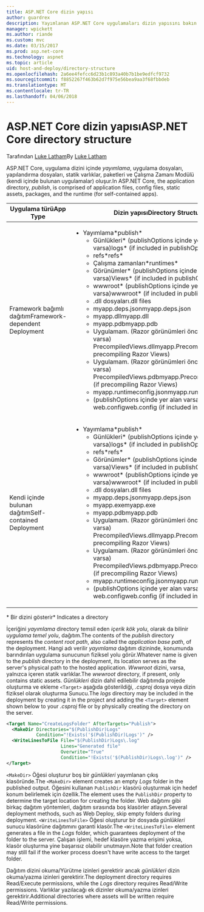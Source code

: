 ```yaml
---
title: ASP.NET Core dizin yapısı
author: guardrex
description: Yayımlanan ASP.NET Core uygulamaları dizin yapısını bakın.
manager: wpickett
ms.author: riande
ms.custom: mvc
ms.date: 03/15/2017
ms.prod: asp.net-core
ms.technology: aspnet
ms.topic: article
uid: host-and-deploy/directory-structure
ms.openlocfilehash: 2a6ee4fefcc6d23b1c893a40b7b1be9edfcf9732
ms.sourcegitcommit: f8852267f463b62d7f975e56bea9aa3f68fbbdeb
ms.translationtype: MT
ms.contentlocale: tr-TR
ms.lasthandoff: 04/06/2018
---
```

# <a name="aspnet-core-directory-structure"></a><span data-ttu-id="87b7c-103">ASP.NET Core dizin yapısı</span><span class="sxs-lookup"><span data-stu-id="87b7c-103">ASP.NET Core directory structure</span></span>

<span data-ttu-id="87b7c-104">Tarafından [Luke Latham](https://github.com/guardrex)</span><span class="sxs-lookup"><span data-stu-id="87b7c-104">By [Luke Latham](https://github.com/guardrex)</span></span>

<span data-ttu-id="87b7c-105">ASP.NET Core, uygulama dizini içinde *yayımlama*, uygulama dosyaları, yapılandırma dosyaları, statik varlıklar, paketleri ve Çalışma Zamanı Modülü (kendi içinde bulunan uygulamalar) oluşur.</span><span class="sxs-lookup"><span data-stu-id="87b7c-105">In ASP.NET Core, the application directory, *publish*, is comprised of application files, config files, static assets, packages, and the runtime (for self-contained apps).</span></span>


|            <span data-ttu-id="87b7c-106">Uygulama türü</span><span class="sxs-lookup"><span data-stu-id="87b7c-106">App Type</span></span>            |                                                                                                                                                                                                                                                     <span data-ttu-id="87b7c-107">Dizin yapısı</span><span class="sxs-lookup"><span data-stu-id="87b7c-107">Directory Structure</span></span>                                                                                                                                                                                                                                                      |
|--------------------------------|------------------------------------------------------------------------------------------------------------------------------------------------------------------------------------------------------------------------------------------------------------------------------------------------------------------------------------------------------------------------------------------------------------------------------------------------------------------------------------------------------------------------------|
| <span data-ttu-id="87b7c-108">Framework bağımlı dağıtım</span><span class="sxs-lookup"><span data-stu-id="87b7c-108">Framework-dependent Deployment</span></span> | <ul><li><span data-ttu-id="87b7c-109">Yayımlama\*</span><span class="sxs-lookup"><span data-stu-id="87b7c-109">publish\*</span></span><ul><li><span data-ttu-id="87b7c-110">Günlükleri\* (publishOptions içinde yer alan varsa)</span><span class="sxs-lookup"><span data-stu-id="87b7c-110">logs\* (if included in publishOptions)</span></span></li><li><span data-ttu-id="87b7c-111">refs\*</span><span class="sxs-lookup"><span data-stu-id="87b7c-111">refs\*</span></span></li><li><span data-ttu-id="87b7c-112">Çalışma zamanları\*</span><span class="sxs-lookup"><span data-stu-id="87b7c-112">runtimes\*</span></span></li><li><span data-ttu-id="87b7c-113">Görünümler\* (publishOptions içinde yer alan varsa)</span><span class="sxs-lookup"><span data-stu-id="87b7c-113">Views\* (if included in publishOptions)</span></span></li><li><span data-ttu-id="87b7c-114">wwwroot\* (publishOptions içinde yer alan varsa)</span><span class="sxs-lookup"><span data-stu-id="87b7c-114">wwwroot\* (if included in publishOptions)</span></span></li><li><span data-ttu-id="87b7c-115">.dll dosyaları</span><span class="sxs-lookup"><span data-stu-id="87b7c-115">.dll files</span></span></li><li><span data-ttu-id="87b7c-116">myapp.deps.json</span><span class="sxs-lookup"><span data-stu-id="87b7c-116">myapp.deps.json</span></span></li><li><span data-ttu-id="87b7c-117">myapp.dll</span><span class="sxs-lookup"><span data-stu-id="87b7c-117">myapp.dll</span></span></li><li><span data-ttu-id="87b7c-118">myapp.pdb</span><span class="sxs-lookup"><span data-stu-id="87b7c-118">myapp.pdb</span></span></li><li><span data-ttu-id="87b7c-119">Uygulamam. (Razor görünümleri önceden derleme varsa) PrecompiledViews.dll</span><span class="sxs-lookup"><span data-stu-id="87b7c-119">myapp.PrecompiledViews.dll (if precompiling Razor Views)</span></span></li><li><span data-ttu-id="87b7c-120">Uygulamam. (Razor görünümleri önceden derleme varsa) PrecompiledViews.pdb</span><span class="sxs-lookup"><span data-stu-id="87b7c-120">myapp.PrecompiledViews.pdb (if precompiling Razor Views)</span></span></li><li><span data-ttu-id="87b7c-121">myapp.runtimeconfig.json</span><span class="sxs-lookup"><span data-stu-id="87b7c-121">myapp.runtimeconfig.json</span></span></li><li><span data-ttu-id="87b7c-122">(publishOptions içinde yer alan varsa) web.config</span><span class="sxs-lookup"><span data-stu-id="87b7c-122">web.config (if included in publishOptions)</span></span></li></ul></li></ul> |
|   <span data-ttu-id="87b7c-123">Kendi içinde bulunan dağıtım</span><span class="sxs-lookup"><span data-stu-id="87b7c-123">Self-contained Deployment</span></span>    |          <ul><li><span data-ttu-id="87b7c-124">Yayımlama\*</span><span class="sxs-lookup"><span data-stu-id="87b7c-124">publish\*</span></span><ul><li><span data-ttu-id="87b7c-125">Günlükleri\* (publishOptions içinde yer alan varsa)</span><span class="sxs-lookup"><span data-stu-id="87b7c-125">logs\* (if included in publishOptions)</span></span></li><li><span data-ttu-id="87b7c-126">refs\*</span><span class="sxs-lookup"><span data-stu-id="87b7c-126">refs\*</span></span></li><li><span data-ttu-id="87b7c-127">Görünümler\* (publishOptions içinde yer alan varsa)</span><span class="sxs-lookup"><span data-stu-id="87b7c-127">Views\* (if included in publishOptions)</span></span></li><li><span data-ttu-id="87b7c-128">wwwroot\* (publishOptions içinde yer alan varsa)</span><span class="sxs-lookup"><span data-stu-id="87b7c-128">wwwroot\* (if included in publishOptions)</span></span></li><li><span data-ttu-id="87b7c-129">.dll dosyaları</span><span class="sxs-lookup"><span data-stu-id="87b7c-129">.dll files</span></span></li><li><span data-ttu-id="87b7c-130">myapp.deps.json</span><span class="sxs-lookup"><span data-stu-id="87b7c-130">myapp.deps.json</span></span></li><li><span data-ttu-id="87b7c-131">myapp.exe</span><span class="sxs-lookup"><span data-stu-id="87b7c-131">myapp.exe</span></span></li><li><span data-ttu-id="87b7c-132">myapp.pdb</span><span class="sxs-lookup"><span data-stu-id="87b7c-132">myapp.pdb</span></span></li><li><span data-ttu-id="87b7c-133">Uygulamam. (Razor görünümleri önceden derleme varsa) PrecompiledViews.dll</span><span class="sxs-lookup"><span data-stu-id="87b7c-133">myapp.PrecompiledViews.dll (if precompiling Razor Views)</span></span></li><li><span data-ttu-id="87b7c-134">Uygulamam. (Razor görünümleri önceden derleme varsa) PrecompiledViews.pdb</span><span class="sxs-lookup"><span data-stu-id="87b7c-134">myapp.PrecompiledViews.pdb (if precompiling Razor Views)</span></span></li><li><span data-ttu-id="87b7c-135">myapp.runtimeconfig.json</span><span class="sxs-lookup"><span data-stu-id="87b7c-135">myapp.runtimeconfig.json</span></span></li><li><span data-ttu-id="87b7c-136">(publishOptions içinde yer alan varsa) web.config</span><span class="sxs-lookup"><span data-stu-id="87b7c-136">web.config (if included in publishOptions)</span></span></li></ul></li></ul>           |

<span data-ttu-id="87b7c-137">\* Bir dizini gösterir</span><span class="sxs-lookup"><span data-stu-id="87b7c-137">\* Indicates a directory</span></span>

<span data-ttu-id="87b7c-138">İçeriğini *yayımlama* directory temsil eden *içerik kök yolu*, olarak da bilinir *uygulama temel yolu*, dağıtım.</span><span class="sxs-lookup"><span data-stu-id="87b7c-138">The contents of the *publish* directory represents the *content root path*, also called the *application base path*, of the deployment.</span></span> <span data-ttu-id="87b7c-139">Hangi adı verilir *yayımlama* dağıtım dizininde, konumunda barındırılan uygulama sunucunun fiziksel yolu görür.</span><span class="sxs-lookup"><span data-stu-id="87b7c-139">Whatever name is given to the *publish* directory in the deployment, its location serves as the server's physical path to the hosted application.</span></span> <span data-ttu-id="87b7c-140">*Wwwroot* dizini, varsa, yalnızca içeren statik varlıklar.</span><span class="sxs-lookup"><span data-stu-id="87b7c-140">The *wwwroot* directory, if present, only contains static assets.</span></span> <span data-ttu-id="87b7c-141">*Günlükleri* dizin dahil edilebilir dağıtımda projede oluşturma ve ekleme `<Target>` aşağıda gösterildiği, *.csproj* dosya veya dizin fiziksel olarak oluşturma Sunucu.</span><span class="sxs-lookup"><span data-stu-id="87b7c-141">The *logs* directory may be included in the deployment by creating it in the project and adding the `<Target>` element shown below to your *.csproj* file or by physically creating the directory on the server.</span></span>

```xml
<Target Name="CreateLogsFolder" AfterTargets="Publish">
  <MakeDir Directories="$(PublishDir)Logs" 
           Condition="!Exists('$(PublishDir)Logs')" />
  <WriteLinesToFile File="$(PublishDir)Logs\.log" 
                    Lines="Generated file" 
                    Overwrite="True" 
                    Condition="!Exists('$(PublishDir)Logs\.log')" />
</Target>
```

<span data-ttu-id="87b7c-142">`<MakeDir>` Öğesi oluşturur boş bir *günlükleri* yayımlanan çıkış klasöründe.</span><span class="sxs-lookup"><span data-stu-id="87b7c-142">The `<MakeDir>` element creates an empty *Logs* folder in the published output.</span></span> <span data-ttu-id="87b7c-143">Öğesini kullanan `PublishDir` klasörü oluşturmak için hedef konum belirlemek için özellik.</span><span class="sxs-lookup"><span data-stu-id="87b7c-143">The element uses the `PublishDir` property to determine the target location for creating the folder.</span></span> <span data-ttu-id="87b7c-144">Web dağıtımı gibi birkaç dağıtım yöntemleri, dağıtım sırasında boş klasörler atlayın.</span><span class="sxs-lookup"><span data-stu-id="87b7c-144">Several deployment methods, such as Web Deploy, skip empty folders during deployment.</span></span> <span data-ttu-id="87b7c-145">`<WriteLinesToFile>` Öğesi oluşturur bir dosyada *günlükleri* sunucu klasörüne dağıtımını garanti klasör.</span><span class="sxs-lookup"><span data-stu-id="87b7c-145">The `<WriteLinesToFile>` element generates a file in the *Logs* folder, which guarantees deployment of the folder to the server.</span></span> <span data-ttu-id="87b7c-146">Çalışan işlemi, hedef klasöre yazma erişimi yoksa, klasör oluşturma yine başarısız olabilir unutmayın.</span><span class="sxs-lookup"><span data-stu-id="87b7c-146">Note that folder creation may still fail if the worker process doesn't have write access to the target folder.</span></span>

<span data-ttu-id="87b7c-147">Dağıtım dizini okuma/Yürütme izinleri gerektirir ancak *günlükleri* dizin okuma/yazma izinleri gerektirir.</span><span class="sxs-lookup"><span data-stu-id="87b7c-147">The deployment directory requires Read/Execute permissions, while the *Logs* directory requires Read/Write permissions.</span></span> <span data-ttu-id="87b7c-148">Varlıklar yazılacağı ek dizinler okuma/yazma izinleri gerektirir.</span><span class="sxs-lookup"><span data-stu-id="87b7c-148">Additional directories where assets will be written require Read/Write permissions.</span></span>
